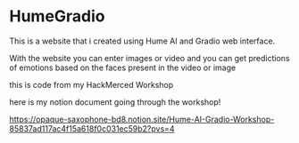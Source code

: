 # HumeGradio
This is a website that i created using Hume AI and Gradio web interface.

With the website you can enter images or video and you can get predictions of emotions based on the faces present in the video or image

this is code from my HackMerced Workshop

here is my notion document going through the workshop!

https://opaque-saxophone-bd8.notion.site/Hume-AI-Gradio-Workshop-85837ad117ac4f15a618f0c031ec59b2?pvs=4

